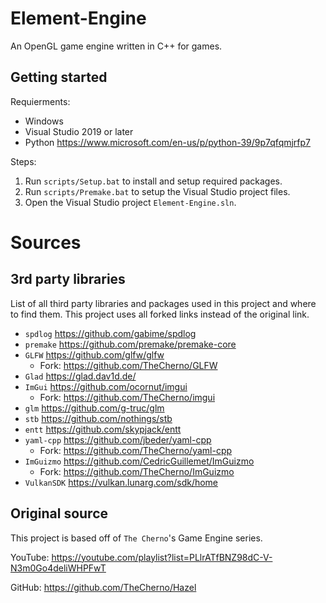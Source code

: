 # Element-Engine
An OpenGL game engine written in C++ for games.

## Getting started
Requierments:
- Windows
- Visual Studio 2019 or later
- Python https://www.microsoft.com/en-us/p/python-39/9p7qfqmjrfp7

Steps:
1. Run `scripts/Setup.bat` to install and setup required packages.
1. Run `scripts/Premake.bat` to setup the Visual Studio project files.
1. Open the Visual Studio project `Element-Engine.sln`.

# Sources

## 3rd party libraries
List of all third party libraries and packages used in this project and where to find them. This project uses all forked links instead of the original link.
- `spdlog` https://github.com/gabime/spdlog
- `premake` https://github.com/premake/premake-core
- `GLFW` https://github.com/glfw/glfw
  - Fork: https://github.com/TheCherno/GLFW
- `Glad` https://glad.dav1d.de/
- `ImGui` https://github.com/ocornut/imgui
  - Fork: https://github.com/TheCherno/imgui
- `glm` https://github.com/g-truc/glm
- `stb` https://github.com/nothings/stb
- `entt` https://github.com/skypjack/entt
- `yaml-cpp` https://github.com/jbeder/yaml-cpp
  - Fork: https://github.com/TheCherno/yaml-cpp
- `ImGuizmo` https://github.com/CedricGuillemet/ImGuizmo 
  - Fork: https://github.com/TheCherno/ImGuizmo
- `VulkanSDK` https://vulkan.lunarg.com/sdk/home

## Original source
This project is based off of `The Cherno`'s Game Engine series.

YouTube: https://youtube.com/playlist?list=PLlrATfBNZ98dC-V-N3m0Go4deliWHPFwT

GitHub: https://github.com/TheCherno/Hazel
